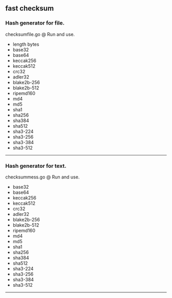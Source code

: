 **fast checksum**
------------------
### Hash generator for file. ###

checksumfile.go @ Run and use.

- length bytes
- base32
- base64
- keccak256
- keccak512
- crc32
- adler32
- blake2b-256
- blake2b-512
- ripemd160
- md4
- md5
- sha1
- sha256
- sha384
- sha512
- sha3-224
- sha3-256
- sha3-384
- sha3-512
------------------

### Hash generator for text. ###

checksummess.go @ Run and use.

- base32
- base64
- keccak256
- keccak512
- crc32
- adler32
- blake2b-256
- blake2b-512
- ripemd160
- md4
- md5
- sha1
- sha256
- sha384
- sha512
- sha3-224
- sha3-256
- sha3-384
- sha3-512
------------------